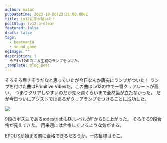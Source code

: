 ```yaml
---
author: matac
pubDatetime: 2023-10-06T23:21:00.000Z
title: Lv12に手が届いた！
postSlug: lv12-a-clear
featured: false
draft: false
tags:
  - beatmania
  - sound_game
ogImage: ""
description: |
  今日Lv12の曲に人生初のランプをつけた。
_template: blog_post
---
```


そろそろ届きそうだなと思っていたが今日なんか唐突にランプがついた！
ランプを付けた曲はPrimitive Vibesだ。この曲はLv12の中で一番クリアレートが高い、
つまりクリアしやすいのだが先々週くらいまで全然歯が立たなかった。
だが今日ついにアシストではあるがクリアランプをつけることに成功した。

![](/img/primitive-vibes.jpg)

9段のボス曲であるtodestriebもDJレベルがFからEに上がった。
そろそろ9段合格が見えてきた。
再来週には合格しているような気がする。

EPOLISが始まる前に合格できるだろうか。一応目標はそこ。
